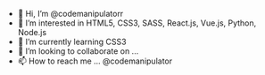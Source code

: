 - 👋 Hi, I’m @codemanipulatorr
- 👀 I’m interested in HTML5, CSS3, SASS, React.js, Vue.js, Python, Node.js 
- 🌱 I’m currently learning CSS3
- 💞️ I’m looking to collaborate on ...
- 📫 How to reach me ... @codemanipulator

<!---
codemanipulatorr/codemanipulatorr is a ✨ special ✨ repository because its `README.md` (this file) appears on your GitHub profile.
You can click the Preview link to take a look at your changes.
--->
